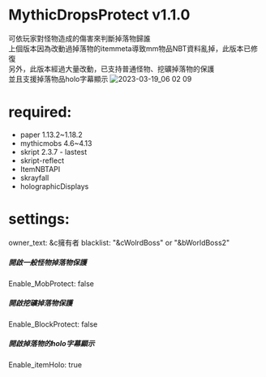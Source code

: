 # MythicDropsProtect v1.1.0
可依玩家對怪物造成的傷害來判斷掉落物歸誰  
上個版本因為改動過掉落物的itemmeta導致mm物品NBT資料亂掉，此版本已修復  
另外，此版本經過大量改動，已支持普通怪物、挖礦掉落物的保護  
並且支援掉落物品holo字幕顯示
![2023-03-19_06 02 09](https://user-images.githubusercontent.com/54828956/226142602-8b428962-d034-491c-aaa7-5f374633c57e.png)

# required:
* paper 1.13.2~1.18.2 
* mythicmobs 4.6~4.13  
* skript 2.3.7 - lastest 
* skript-reflect 
* ItemNBTAPI
* skrayfall
* holographicDisplays

# settings:
  owner_text: &c擁有者
  blacklist: "&cWolrdBoss" or "&bWorldBoss2"
  ##### 開啟一般怪物掉落物保護
  Enable_MobProtect: false
  ##### 開啟挖礦掉落物保護
  Enable_BlockProtect: false
  ##### 開啟掉落物的holo字幕顯示   
  Enable_itemHolo: true
